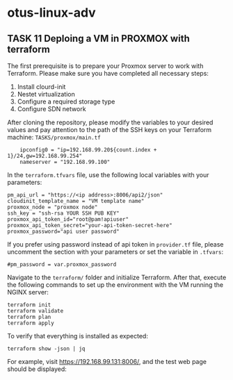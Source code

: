 # otus-linux-adv
## TASK 11 Deploing a VM in PROXMOX with terraform
The first prerequisite is to prepare your Proxmox server to work with Terraform.
Please make sure you have completed all necessary steps:
1. Install clourd-init
2. Nestet virtualization
3. Configure a required storage type
4. Configure SDN network

After cloning the repository, please modify the variables to your desired values and pay attention to the path of the SSH keys on your Terraform machine:
`TASKS/proxmox/main.tf`
```
    ipconfig0 = "ip=192.168.99.20${count.index + 1}/24,gw=192.168.99.254"
    nameserver = "192.168.99.100"
```
In the `terraform.tfvars` file, use the following local variables with your parameters:
```
pm_api_url = "https://<ip address>:8006/api2/json"
cloudinit_template_name = "VM template name"
proxmox_node = "proxmox node"
ssh_key = "ssh-rsa YOUR SSH PUB KEY"
proxmox_api_token_id="root@pam!apiuser"
proxmox_api_token_secret="your-api-token-secret-here"
proxmox_password="api user password"
```
If you prefer using password instead of api token in `provider.tf` file, please uncomment the section with your parameters or set the variable in `.tfvars`:
```
#pm_password = var.proxmox_password
```

Navigate to the `terraform/` folder and initialize Terraform. After that, execute the following commands to set up the environment with the VM running the NGINX server:
```
terraform init
terraform validate
terraform plan
terraform apply
```

To verify that everything is installed as expected:
```
terraform show -json | jq

```
For example, visit https://192.168.99.131:8006/, and the test web page should be displayed:

